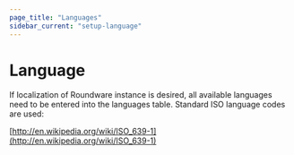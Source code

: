 ```yaml
---
page_title: "Languages"
sidebar_current: "setup-language"
---
```



# Language

If localization of Roundware instance is desired, all available languages need to be entered into the languages table.  Standard ISO language codes are used:

[http://en.wikipedia.org/wiki/ISO_639-1](http://en.wikipedia.org/wiki/ISO_639-1)